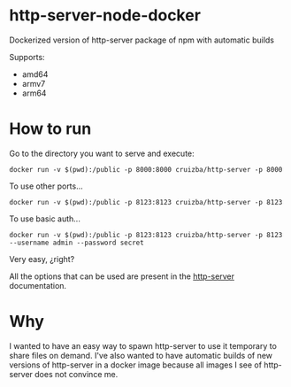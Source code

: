 # http-server-node-docker
Dockerized version of http-server package of npm with automatic builds

Supports:
- amd64
- armv7
- arm64

# How to run

Go to the directory you want to serve and execute:

```
docker run -v $(pwd):/public -p 8000:8000 cruizba/http-server -p 8000
```

To use other ports...

```
docker run -v $(pwd):/public -p 8123:8123 cruizba/http-server -p 8123
```

To use basic auth...

```
docker run -v $(pwd):/public -p 8123:8123 cruizba/http-server -p 8123 --username admin --password secret
```

Very easy, ¿right?

All the options that can be used are present in the [http-server](https://www.npmjs.com/package/http-server) documentation.

# Why

I wanted to have an easy way to spawn http-server to use it temporary to share files on demand. I've also wanted to have automatic builds
of new versions of http-server in a docker image because all images I see of http-server does not convince me.
